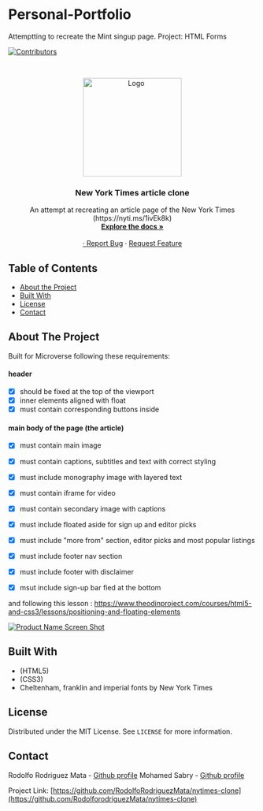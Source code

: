 # Personal-Portfolio

Attemptting to recreate the Mint singup page.
Project: HTML Forms


<!-- PROJECT SHIELDS -->
<!--
*** I'm using markdown "reference style" links for readability.
*** Reference links are enclosed in brackets [ ] instead of parentheses ( ).
*** See the bottom of this document for the declaration of the reference variables
*** for contributors-url, forks-url, etc. This is an optional, concise syntax you may use.
*** https://www.markdownguide.org/basic-syntax/#reference-style-links
-->
[![Contributors][contributors-shield]][contributors-url]




<!-- PROJECT LOGO -->
<br />
<p align="center">
  <a href="https://github.com/RodolfoRodriguezMata/nytimes-clone">
    <img src="images/New-york-Times-Logo.jpg" alt="Logo" width="200">

  </a>

  <h3 align="center">New York Times article clone</h3>

  <p align="center">
    An attempt at recreating an article page of the New York Times 
    (https://nyti.ms/1ivEk8k)
    <br />
    <a href="https://github.com/RodolfoRodriguezMata/nytimes-clone"><strong>Explore the docs »</strong></a>
    <br />
    <br />
    <a href="https://raw.githack.com/RodolfoRodriguezMata/nytimes-clone/feature-branch/index.html

">View Demo</a>
    ·
    <a href="https://github.com/RodolfoRodriguezMata/nytimes-clone/issues">Report Bug</a>
    ·
    <a href="https://github.com/RodolfoRodriguezMata/nytimes-clone/issues">Request Feature</a>
  </p>
</p>



<!-- TABLE OF CONTENTS -->
## Table of Contents

* [About the Project](#about-the-project)
* [Built With](#built-with)
* [License](#license)
* [Contact](#contact)



<!-- ABOUT THE PROJECT -->
## About The Project

Built for Microverse following these requirements:
#### header
- [x] should be fixed at the top of the viewport
- [x] inner elements aligned with float
- [x] must contain corresponding buttons inside

#### main body of the page (the article)
- [x] must contain main image
- [x] must contain captions, subtitles and text with correct styling
- [x] must include monography image with layered text
- [x] must contain iframe for video
- [x] must contain secondary image with captions
- [x] must include floated aside for sign up and editor picks
- [x] must include "more from" section, editor picks and most popular listings
- [x] must include footer nav section
- [x] must include footer with disclaimer
- [x] msut include sign-up bar fied at the bottom


and following this lesson :
https://www.theodinproject.com/courses/html5-and-css3/lessons/positioning-and-floating-elements

[![Product Name Screen Shot][product-screenshot]](./images/snapshot.png)

## Built With
* (HTML5)
* (CSS3)
* Cheltenham, franklin and imperial fonts by New York Times



<!-- LICENSE -->
## License

Distributed under the MIT License. See `LICENSE` for more information.



<!-- CONTACT -->
## Contact

Rodolfo Rodriguez Mata - [Github profile](https://github.com/RodolfoRodriguezMata)
Mohamed Sabry - [Github profile](https://github.com/mohamedSabry0)

Project Link: [https://github.com/RodolfoRodriguezMata/nytimes-clone](https://github.com/RodolforodriguezMata/nytimes-clone)







<!-- MARKDOWN LINKS & IMAGES -->
<!-- https://www.markdownguide.org/basic-syntax/#reference-style-links -->
[contributors-shield]: https://img.shields.io/github/contributors/othneildrew/Best-README-Template.svg?style=flat-square
[contributors-url]: https://github.com/othneildrew/Best-README-Template/graphs/contributors
[forks-shield]: https://img.shields.io/github/forks/othneildrew/Best-README-Template.svg?style=flat-square
[forks-url]: https://github.com/othneildrew/Best-README-Template/network/members
[stars-shield]: https://img.shields.io/github/stars/othneildrew/Best-README-Template.svg?style=flat-square
[stars-url]: https://github.com/othneildrew/Best-README-Template/stargazers
[issues-shield]: https://img.shields.io/github/issues/othneildrew/Best-README-Template.svg?style=flat-square
[issues-url]: https://github.com/othneildrew/Best-README-Template/issues
[license-shield]: https://img.shields.io/github/license/othneildrew/Best-README-Template.svg?style=flat-square
[license-url]: https://github.com/othneildrew/Best-README-Template/blob/master/LICENSE.txt
[linkedin-shield]: https://img.shields.io/badge/-LinkedIn-black.svg?style=flat-square&logo=linkedin&colorB=555
[linkedin-url]: https://linkedin.com/in/othneildrew
[product-screenshot]: images/snapshot.png
